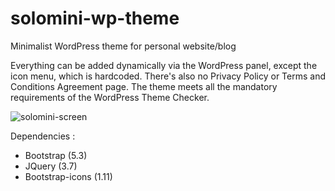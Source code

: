 # solomini-wp-theme
Minimalist WordPress theme for personal website/blog

Everything can be added dynamically via the WordPress panel, except the icon menu, which is hardcoded.
There's also no Privacy Policy or Terms and Conditions Agreement page. 
The theme meets all the mandatory requirements of the WordPress Theme Checker.

![solomini-screen](https://github.com/Bforis/solomini-wp-theme/assets/34284864/2973f366-097d-4120-a492-fc66058869c3)

Dependencies : 
- Bootstrap (5.3)
- JQuery (3.7)
- Bootstrap-icons (1.11)
